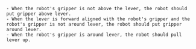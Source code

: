
    - When the robot's gripper is not above the lever, the robot should put gripper above lever.
    - When the lever is forward aligned with the robot's gripper and the robot's gripper is not around lever, the robot should put gripper around lever.
    - When the robot's gripper is around lever, the robot should pull lever up.